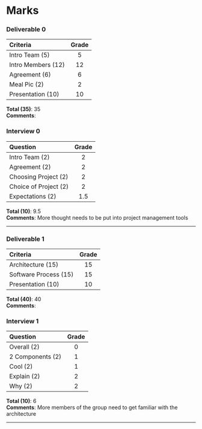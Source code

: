 # Marks

### Deliverable 0

| Criteria | Grade |
| :------- | :-----: |
| Intro Team (5) | 5 | 
| Intro Members (12) | 12 |  
| Agreement (6) | 6 |  
| Meal Pic (2) | 2 |  
| Presentation (10) | 10 | 

**Total (35)**: 35   
**Comments**:  

### Interview 0

| Question | Grade |
| :------- | :-----: |
| Intro Team (2) | 2 |
| Agreement (2) | 2 |
| Choosing Project (2) | 2 |  
| Choice of Project (2) | 2 |  
| Expectations (2) | 1.5 |  

**Total (10)**: 9.5  
**Comments**: More thought needs to be put into project management tools  

----------------

### Deliverable 1

| Criteria | Grade |
| :------- | :-----: |
| Architecture (15) | 15 |  
| Software Process (15) | 15 |  
| Presentation (10) | 10 |  

**Total (40)**: 40  
**Comments**:  

### Interview 1

| Question | Grade |
| :------- | :-----: |
| Overall (2) | 0 |  
| 2 Components (2) | 1 |  
| Cool (2) | 1 |  
| Explain (2) | 2 |  
| Why (2) | 2 |  

**Total (10)**: 6  
**Comments**: More members of the group need to get familiar with the architecture  

-----------------
